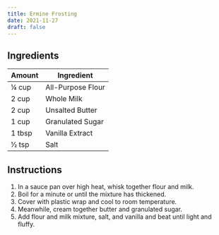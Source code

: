 ```yaml
---
title: Ermine Frosting
date: 2021-11-27
draft: false
---
```


## Ingredients

| Amount  | Ingredient        |
|---------|-------------------|
| 1⁄4 cup | All-Purpose Flour |
| 2 cup   | Whole Milk        |
| 2 cup   | Unsalted Butter   |
| 1 cup   | Granulated Sugar  |
| 1 tbsp  | Vanilla Extract   |
| 1⁄2 tsp | Salt              |

## Instructions

1. In a sauce pan over high heat, whisk together flour and milk.
2. Boil for a minute or until the mixture has thickened.
3. Cover with plastic wrap and cool to room temperature.
4. Meanwhile, cream together butter and granulated sugar.
5. Add flour and milk mixture, salt, and vanilla and beat until light and fluffy.
